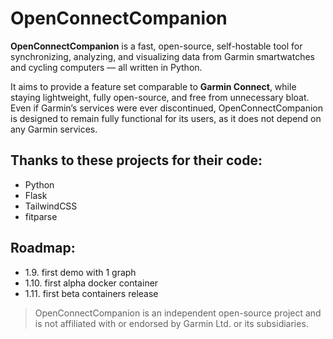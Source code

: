 # OpenConnectCompanion

**OpenConnectCompanion** is a fast, open-source, self-hostable tool for synchronizing, analyzing, and visualizing data from Garmin smartwatches and cycling computers — all written in Python.

It aims to provide a feature set comparable to **Garmin Connect**, while staying lightweight, fully open-source, and free from unnecessary bloat. Even if Garmin’s services were ever discontinued, OpenConnectCompanion is designed to remain fully functional for its users, as it does not depend on any Garmin services. 

## Thanks to these projects for their code:
- Python
- Flask
- TailwindCSS
- fitparse

## Roadmap:
- 1.9. first demo with 1 graph
- 1.10. first alpha docker container
- 1.11. first beta containers release

> OpenConnectCompanion is an independent open-source project and is not affiliated with or endorsed by Garmin Ltd. or its subsidiaries.
